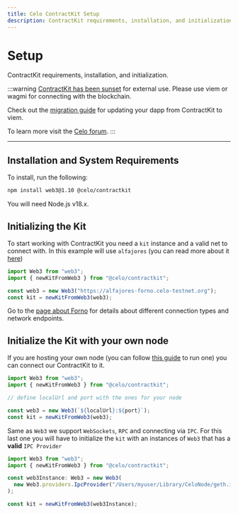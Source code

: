 ```yaml
---
title: Celo ContractKit Setup
description: ContractKit requirements, installation, and initialization.
---
```


# Setup

ContractKit requirements, installation, and initialization.

:::warning
[ContractKit has been sunset](https://forum.celo.org/t/sunsetting-contractkit/5337) for external use. Please use viem or wagmi for connecting with the blockchain. 

Check out the [migration guide](./migrating-to-viem.md) for updating your dapp from ContractKit to viem.

To learn more visit the [Celo forum](https://forum.celo.org/t/sunsetting-contractkit/5337). 
:::

---

## Installation and System Requirements

To install, run the following:

```bash npm2yarn
npm install web3@1.10 @celo/contractkit
```

You will need Node.js v18.x.

## Initializing the Kit

To start working with ContractKit you need a `kit` instance and a valid net to connect with. In this example will use `alfajores` (you can read more about it [here](/network))

```ts
import Web3 from "web3";
import { newKitFromWeb3 } from "@celo/contractkit";

const web3 = new Web3("https://alfajores-forno.celo-testnet.org");
const kit = newKitFromWeb3(web3);
```

Go to the [page about Forno](/network/node/forno) for details about different connection types and network endpoints.

## Initialize the Kit with your own node

If you are hosting your own node (you can follow [this guide](/network/node/run-mainnet) to run one) you can connect our ContractKit to it.

```js
import Web3 from "web3";
import { newKitFromWeb3 } from "@celo/contractkit";

// define localUrl and port with the ones for your node

const web3 = new Web3(`${localUrl}:${port}`);
const kit = newKitFromWeb3(web3);
```

Same as `Web3` we support `WebSockets`, `RPC` and connecting via `IPC`.
For this last one you will have to initialize the `kit` with an instances of `Web3` that has a **valid** `IPC Provider`

```ts
import Web3 from "web3";
import { newKitFromWeb3 } from "@celo/contractkit";

const web3Instance: Web3 = new Web3(
  new Web3.providers.IpcProvider("/Users/myuser/Library/CeloNode/geth.ipc", net)
);

const kit = newKitFromWeb3(web3Instance);
```
